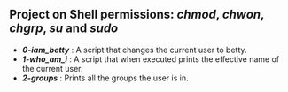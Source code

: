 ## Project on Shell permissions: *chmod*, *chwon*, *chgrp*, *su* and *sudo*

- ***0-iam_betty*** : A script that changes the current user to betty.
- ***1-who_am_i*** : A script that when executed prints the effective name of the current user.
- ***2-groups*** : Prints all the groups the user is in.
